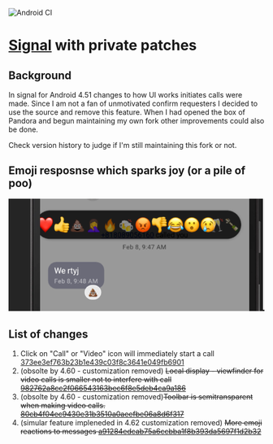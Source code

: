 ![Android CI](https://github.com/simonsso/Signal-Android/workflows/Android%20CI/badge.svg?branch=cust_remove_antifeature_callconfirm)

# [Signal](https://signal.org/) with private patches

## Background
In signal for Android 4.51 changes to how UI works initiates calls were made. Since I am not a fan of unmotivated confirm requesters I
decided to use the source and remove this feature. When I had opened the box of Pandora and begun maintaining my own fork other improvements could also be done.

Check version history to judge if I'm still maintaining this fork or not.

## Emoji resposnse which sparks joy (or a pile of poo)
![screenshot of emoji reaction](img/emoji_reaction.png)

## List of changes
1. Click on "Call" or "Video" icon will immediately start a call [373ee3ef763b23b1e439c03f8c3641e049fb6901](https://github.com/simonsso/Signal-Android/commit/373ee3ef763b23b1e439c03f8c3641e049fb6901 )
2. (obsolte by 4.60 - customization removed) ~~Local display - viewfinder for video calls is smaller not to interfere with call [982762a8cc2f066543163bec6f8e5deb4ca9a186](https://github.com/simonsso/Signal-Android/commit/982762a8cc2f066543163bec6f8e5deb4ca9a186)~~
3. (obsolte by 4.60 - customization removed)~~Toolbar is semitransparent when making video calls. [80cb4f04ec9430e31b3510a0aeefbe06a8d6f317](https://github.com/simonsso/Signal-Android/commit/80cb4f04ec9430e31b3510a0aeefbe06a8d6f317)~~
4. (simular feature impleneded in 4.62 customization removed) ~~More emoji reactions to messages [a91284edcab75a6ccbba1f8b393da5697f1d2b32](https://github.com/simonsso/Signal-Android/commit/a91284edcab75a6ccbba1f8b393da5697f1d2b32)~~
